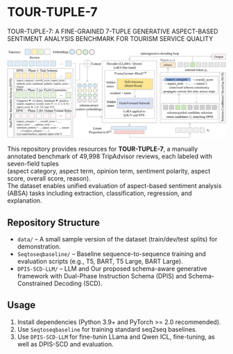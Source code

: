# TOUR-TUPLE-7
TOUR-TUPLE-7: A FINE-GRAINED 7-TUPLE GENERATIVE ASPECT-BASED SENTIMENT ANALYSIS BENCHMARK FOR TOURISM SERVICE QUALITY

![Overview](framework2.png)

This repository provides resources for **TOUR-TUPLE-7**, a manually annotated benchmark of 49,998 TripAdvisor reviews, each labeled with seven-field tuples  
(aspect category, aspect term, opinion term, sentiment polarity, aspect score, overall score, reason).  
The dataset enables unified evaluation of aspect-based sentiment analysis (ABSA) tasks including extraction, classification, regression, and explanation.

## Repository Structure
- `data/` – A small sample version of the dataset (train/dev/test splits) for demonstration.  
- `Seqtoseqbaseline/` – Baseline sequence-to-sequence training and evaluation scripts (e.g., T5, BART, T5 Large, BART Large).  
- `DPIS-SCD-LLM/` – LLM and Our proposed schema-aware generative framework with Dual-Phase Instruction Schema (DPIS) and Schema-Constrained Decoding (SCD).

## Usage
1. Install dependencies (Python 3.9+ and PyTorch >= 2.0 recommended).
2. Use `Seqtoseqbaseline` for training standard seq2seq baselines.
3. Use `DPIS-SCD-LLM` for fine-tunin LLama and Qwen ICL, fine-tuning, as well as DPIS-SCD and evaluation.


